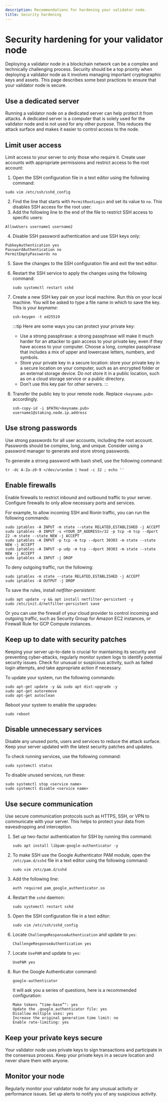 ```yaml
---
description: Recommendations for hardening your validator node.
title: Security hardening
---
```


# Security hardening for your validator node

Deploying a validator node in a blockchain network can be a complex and
technically challenging process. Security should be a top priority when
deploying a validator node as it involves managing important
cryptographic keys and assets. This page describes some best practices to ensure that your validator node is secure.

## Use a dedicated server

Running a validator node on a dedicated server can help protect it from attacks. A dedicated server is a computer that is solely used for the validator node and is not used for any other purpose. This reduces the attack surface and makes it easier to control access to the node.

## Limit user access

Limit access to your server to only those who require it. Create user accounts with appropriate permissions and restrict access to the root account:

1. Open the SSH configuration file in a text editor using the following command:

  ```
  sudo vim /etc/ssh/sshd_config
  ```

2. Find the line that starts with `PermitRootLogin` and set its value to `no`. This disables SSH access for the root user.
3. Add the following line to the end of the file to restrict SSH access to specific users:

  ```
  AllowUsers username1 username2
  ```

4. Disable SSH password authentication and use SSH keys only:

  ```
  PubkeyAuthentication yes
  PasswordAuthentication no
  PermitEmptyPasswords no
  ```

5. Save the changes to the SSH configuration file and exit the text editor.
6. Restart the SSH service to apply the changes using the following command:

   ```
   sudo systemctl restart sshd
   ```

7. Create a new SSH key pair on your local machine. Run this on your local machine. You will be asked to type a file name in which to save the key. This is your *keyname*:

   ```
   ssh-keygen -t ed25519
   ```
   
   :::tip
   Here are some ways you can protect your private key:
   * Use a strong passphrase: a strong passphrase will make it much harder for an attacker to gain access to your private key, even if they have access to your computer. Choose a long, complex passphrase that includes a mix of upper and lowercase letters, numbers, and symbols.
   * Store your private key in a secure location: store your private key in a secure location on your computer, such as an encrypted folder or an external storage device. Do not store it in a public location, such as on a cloud storage service or a public directory.
   * Don’t use this key pair for other servers.
   :::

8. Transfer the public key to your remote node. Replace `<keyname.pub>` accordingly.

   ```
   ssh-copy-id -i $PATH/<keyname.pub> username1@staking.node.ip.address
   ```

## Use strong passwords

Use strong passwords for all user accounts, including the root account. Passwords should be complex, long, and unique. Consider using a password manager to generate and store strong passwords.

To generate a strong password with bash shell, use the following command:
```
tr -dc A-Za-z0-9 </dev/urandom | head -c 32 ; echo ''
```

## Enable firewalls

Enable firewalls to restrict inbound and outbound traffic to your server. Configure firewalls to only allow necessary ports and services.

For example, to allow incoming SSH and Ronin traffic, you can run the following commands:

```
sudo iptables -A INPUT -m state --state RELATED,ESTABLISHED -j ACCEPT
sudo iptables -A INPUT -s <YOUR_IP_ADDRESS>/32 -p tcp -m tcp --dport 22 -m state --state NEW -j ACCEPT
sudo iptables -A INPUT -p tcp -m tcp --dport 30303 -m state --state NEW -j ACCEPT
sudo iptables -A INPUT -p udp -m tcp --dport 30303 -m state --state NEW -j ACCEPT
sudo iptables -A INPUT -j DROP
```

To deny outgoing traffic, run the following:

```
sudo iptables -m state --state RELATED,ESTABLISHED -j ACCEPT
sudo iptables -A OUTPUT -j DROP
```

To save the rules, install *netfilter-persistent*:

```
sudo apt update -y && apt install netfilter-persistent -y
sudo /etc/init.d/netfilter-persistent save
```

Or you can use the firewall of your cloud provider to control incoming and outgoing traffic, such as Security Group for Amazon EC2 instances, or Firewall Rule for GCP Compute instances.

## Keep up to date with security patches

Keeping your server up-to-date is crucial for maintaining its security and preventing cyber-attacks, regularly monitor system logs to identify potential security issues. Check for unusual or suspicious activity, such as failed login attempts, and take appropriate action if necessary.

To update your system, run the following commands:

```
sudo apt-get update -y && sudo apt dist-upgrade -y
sudo apt-get autoremove
sudo apt-get autoclean
```

Reboot your system to enable the upgrades:

```
sudo reboot
```

## Disable unnecessary services

Disable any unused ports, users and services to reduce the attack surface. Keep your server updated with the latest security patches and updates.

To check running services, use the following command:

```
sudo systemctl status
```

To disable unused services, run these:

```
sudo systemctl stop <service name>
sudo systemctl disable <service name>
```

## Use secure communication

Use secure communication protocols such as HTTPS, SSH, or VPN to communicate with your server. This helps to protect your data from eavesdropping and interception.

1. Set up two-factor authentication for SSH by running this command:

   ```
   sudo apt install libpam-google-authenticator -y
   ```

2. To make SSH use the Google Authenticator PAM module, open the `/etc/pam.d/sshd` file in a text editor using the following command:

   ```
   sudo vim /etc/pam.d/sshd
   ```

3. Add the following line:

   ```
   auth required pam_google_authenticator.so
   ```

4. Restart the `sshd` daemon:

   ```
   sudo systemctl restart sshd
   ```

5. Open the SSH configuration file in a text editor:

   ```
   sudo vim /etc/ssh/sshd_config
   ```

6. Locate `ChallengeResponseAuthentication` and update to `yes`:

   ```
   ChallengeResponseAuthentication yes
   ```

7. Locate `UsePAM` and update to `yes`:

   ```
   UsePAM yes
   ```

8. Run the Google Authenticator command:

   ```
   google-authenticator
   ```

   It will ask you a series of questions, here is a recommended configuration:

   ```
   Make tokens “time-base”": yes
   Update the .google_authenticator file: yes
   Disallow multiple uses: yes
   Increase the original generation time limit: no
   Enable rate-limiting: yes
   ```

## Keep your private keys secure

Your validator node uses private keys to sign transactions and participate in the consensus process. Keep your private keys in a secure location and never share them with anyone.

## Monitor your node

Regularly monitor your validator node for any unusual activity or performance issues. Set up alerts to notify you of any suspicious activity.
